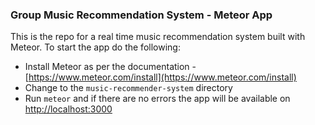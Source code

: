 ### Group Music Recommendation System - Meteor App

This is the repo for a real time music recommendation system built with Meteor. To start the app do the following:

* Install Meteor as per the documentation - [https://www.meteor.com/install](https://www.meteor.com/install)
* Change to the ```music-recommender-system``` directory
* Run ```meteor``` and if there are no errors the app will be available on [http://localhost:3000](http://localhost:3000)
